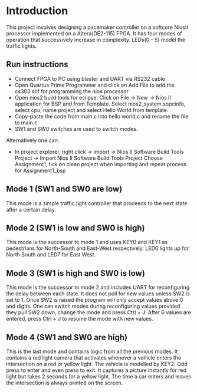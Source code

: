 # Introduction
This project involves designing a pacemaker controller on a softcore NiosII processor implemented on a Altera(DE2-115) FPGA. 
It has four modes of operation that successively increase in complexity. LEDs(0 - 5) model the traffic lights. 

## Run instructions
* Connect FPGA to PC using blaster and UART via RS232 cable
* Open Quartus Prime Programmer and click on Add File to add the cs303.sof for programming the nios processor
* Open nios2 build tools for eclipse. Click on File -> New -> Nios II application for BSP and from Template. Select nios2_system.sopcinfo, 
  select cpu, name project and select Hello World from template.
* Copy-paste the code from main.c into hello world.c and rename the file to main.c
* SW1 and SW0 switches are used to switch modes. 

Alternatively one can:
* In project explorer, right click -> import -> Nios II Software Build Tools Project -> Import Nios II Software Build Tools Project
  Choose Assignment1, tick on clean project when importing and repeat process for Assignment1_bsp


## Mode 1 (SW1 and SW0 are low)
This mode is a simple traffic light controller that proceeds to the next state after a certain delay.

## Mode 2 (SW1 is low and SW0 is high)
This mode is the successor to mode 1 and uses KEY0 and KEY1 as pedestrians for North-South and East-West respectively. LED6 lights up for 
North South and LED7 for East West.

## Mode 3 (SW1 is high and SW0 is low)
This mode is the successor to mode 2 and includes UART for reconfiguring the delay between each state. It does not poll for new values
unless SW2 is set to 1. Once SW2 is raised the program will only accept values above 0 and digits. One can switch modes during reconfiguring values 
provided they pull SW2 down, change the mode and press Ctrl + J. After 6 values are entered, press Ctrl + J to resume the mode with new values.

## Mode 4 (SW1 and SW0 are high)
This is the last mode and contains logic from all the previous modes. It contains a red light camera that activates whenever a vehicle 
enters the intersection on a red or yellow light. The vehicle is modelled by KEY2. Odd press to enter and even press to exit. It captures
a picture instantly for red light but takes 2 seconds for a yellow light. The time a car enters and leaves the intersection is always printed 
on the screen.
